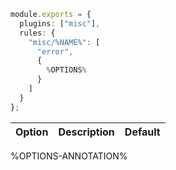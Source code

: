 ```ts
module.exports = {
  plugins: ["misc"],
  rules: {
    "misc/%NAME%": [
      "error",
      {
        %OPTIONS%
      }
    ]
  }
};
```

| Option | Description | Default |
| :----- | :---------- | :------ |

%OPTIONS-ANNOTATION%
